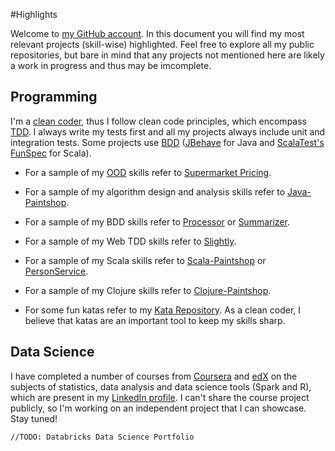 #Highlights


Welcome to [my GitHub account](https://github.com/marciogualtieri?tab=repositories). In this document you will find my most relevant projects (skill-wise) highlighted. Feel free to explore all my public repositories, but bare in mind that any projects not mentioned here are likely a work in progress and thus may be imcomplete.

## Programming

I'm a [clean coder](http://cleancoders.com), thus I follow clean code principles, which encompass [TDD](https://en.wikipedia.org/wiki/Test-driven_development). I always write my tests first and all my projects always include unit and integration tests. Some projects use [BDD](https://en.wikipedia.org/wiki/Behavior-driven_development) ([JBehave](http://jbehave.org/) for Java and [ScalaTest's FunSpec](http://www.scalatest.org/user_guide/tests_as_specifications) for Scala).

* For a sample of my [OOD](https://en.wikipedia.org/wiki/Object-oriented_design) skills refer to [Supermarket Pricing](https://github.com/marciogualtieri/Katas/tree/master/SupermarketPricing).

* For a sample of my algorithm design and analysis skills refer to [Java-Paintshop](https://github.com/marciogualtieri/Java-PaintShop).

* For a sample of my BDD skills refer to [Processor](https://github.com/marciogualtieri/Processor) or [Summarizer](https://github.com/marciogualtieri/Summarizer).

* For a sample of my Web TDD skills refer to [Slightly](https://github.com/marciogualtieri/Slightly).

* For a sample of my Scala skills refer to [Scala-Paintshop](https://github.com/marciogualtieri/Scala-PaintShop) or [PersonService](https://github.com/marciogualtieri/PersonService).

* For a sample of my Clojure skills refer to [Clojure-Paintshop](https://github.com/marciogualtieri/Clojure-PaintShop).

* For some fun katas refer to my [Kata Repository](https://github.com/marciogualtieri/Katas). As a clean coder, I believe that katas are an important tool to keep my skills sharp.

## Data Science

I have completed a number of courses from [Coursera](https://www.coursera.org/) and [edX](https://www.edx.org/) on the subjects of statistics, data analysis and data science tools (Spark and R), which are present in my [LinkedIn profile](https://www.linkedin.com/in/marcio-gualtieri-999773b). I can't share the course project publicly, so I'm working on an independent project that I can showcase. Stay tuned!

    //TODO: Databricks Data Science Portfolio


